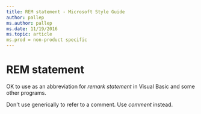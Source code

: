 ```yaml
---
title: REM statement - Microsoft Style Guide
author: pallep
ms.author: pallep
ms.date: 11/19/2016
ms.topic: article
ms.prod = non-product specific
---
```


# REM statement

OK to use as an abbreviation for *remark statement* in Visual Basic and some other programs. 

Don't use generically to refer to a comment. Use *comment* instead.
